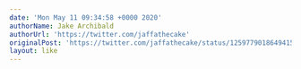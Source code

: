 ```yaml
---
date: 'Mon May 11 09:34:58 +0000 2020'
authorName: Jake Archibald
authorUrl: 'https://twitter.com/jaffathecake'
originalPost: 'https://twitter.com/jaffathecake/status/1259779018649415680'
layout: like
---
```

